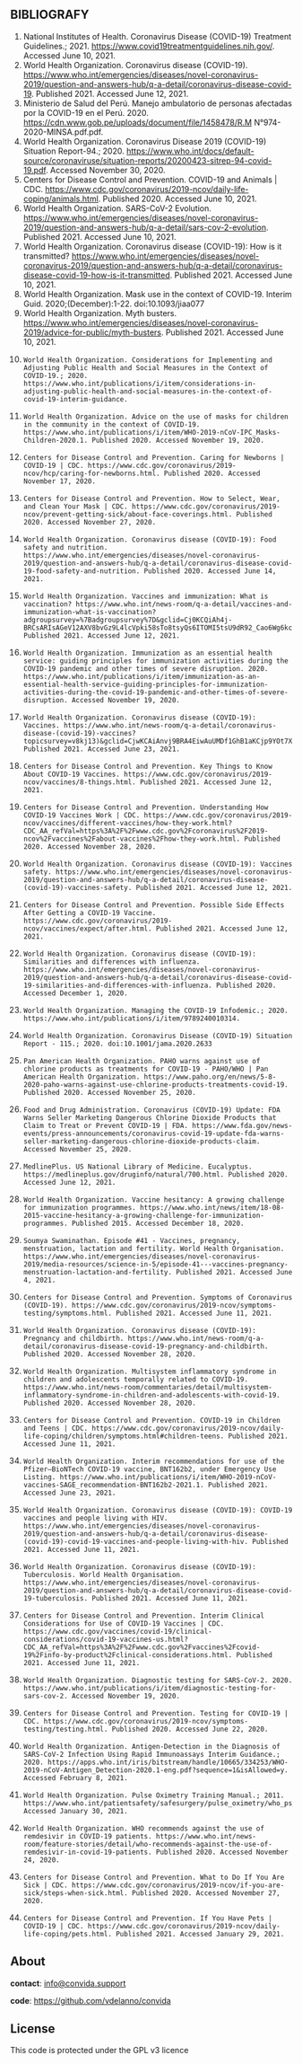 
## BIBLIOGRAFY

1. 	National Institutes of Health. Coronavirus Disease (COVID-19) Treatment Guidelines.; 2021. https://www.covid19treatmentguidelines.nih.gov/. Accessed June 10, 2021.
2. 	World Health Organization. Coronavirus disease (COVID-19). https://www.who.int/emergencies/diseases/novel-coronavirus-2019/question-and-answers-hub/q-a-detail/coronavirus-disease-covid-19. Published 2021. Accessed June 12, 2021.
3. 	Ministerio de Salud del Perú. Manejo ambulatorio de personas afectadas por la COVID-19 en el Perú. 2020. https://cdn.www.gob.pe/uploads/document/file/1458478/R.M N°974-2020-MINSA.pdf.pdf.
4. 	World Health Organization. Coronavirus Disease 2019 (COVID-19) Situation Report-94.; 2020. https://www.who.int/docs/default-source/coronaviruse/situation-reports/20200423-sitrep-94-covid-19.pdf. Accessed November 30, 2020.
5. 	Centers for Disease Control and Prevention. COVID-19 and Animals | CDC. https://www.cdc.gov/coronavirus/2019-ncov/daily-life-coping/animals.html. Published 2020. Accessed June 10, 2021.
6. 	World Health Organization. SARS-CoV-2 Evolution. https://www.who.int/emergencies/diseases/novel-coronavirus-2019/question-and-answers-hub/q-a-detail/sars-cov-2-evolution. Published 2021. Accessed June 10, 2021.
7. 	World Health Organization. Coronavirus disease (COVID-19): How is it transmitted? https://www.who.int/emergencies/diseases/novel-coronavirus-2019/question-and-answers-hub/q-a-detail/coronavirus-disease-covid-19-how-is-it-transmitted. Published 2021. Accessed June 10, 2021.
8. 	World Health Organization. Mask use in the context of COVID-19. Interim Guid. 2020;(December):1-22. doi:10.1093/jiaa077
9. 	World Health Organization. Myth busters. https://www.who.int/emergencies/diseases/novel-coronavirus-2019/advice-for-public/myth-busters. Published 2021. Accessed June 10, 2021.
10. 	World Health Organization. Considerations for Implementing and Adjusting Public Health and Social Measures in the Context of COVID-19.; 2020. https://www.who.int/publications/i/item/considerations-in-adjusting-public-health-and-social-measures-in-the-context-of-covid-19-interim-guidance.
11. 	World Health Organization. Advice on the use of masks for children in the community in the context of COVID-19. https://www.who.int/publications/i/item/WHO-2019-nCoV-IPC_Masks-Children-2020.1. Published 2020. Accessed November 19, 2020.
12. 	Centers for Disease Control and Prevention. Caring for Newborns | COVID-19 | CDC. https://www.cdc.gov/coronavirus/2019-ncov/hcp/caring-for-newborns.html. Published 2020. Accessed November 17, 2020.
13. 	Centers for Disease Control and Prevention. How to Select, Wear, and Clean Your Mask | CDC. https://www.cdc.gov/coronavirus/2019-ncov/prevent-getting-sick/about-face-coverings.html. Published 2020. Accessed November 27, 2020.
14. 	World Health Organization. Coronavirus disease (COVID-19): Food safety and nutrition. https://www.who.int/emergencies/diseases/novel-coronavirus-2019/question-and-answers-hub/q-a-detail/coronavirus-disease-covid-19-food-safety-and-nutrition. Published 2020. Accessed June 14, 2021.
15. 	World Health Organization. Vaccines and immunization: What is vaccination? https://www.who.int/news-room/q-a-detail/vaccines-and-immunization-what-is-vaccination?adgroupsurvey=%7Badgroupsurvey%7D&gclid=Cj0KCQiAh4j-BRCsARIsAGeV12AXV8bvGz9L4lcVpki58sTo8tsyQs6ITOMI5tsU9dR92_Cao6Wg6kcaAoCbEALw_wcB. Published 2021. Accessed June 12, 2021.
16. 	World Health Organization. Immunization as an essential health service: guiding principles for immunization activities during the COVID-19 pandemic and other times of severe disruption. 2020. https://www.who.int/publications/i/item/immunization-as-an-essential-health-service-guiding-principles-for-immunization-activities-during-the-covid-19-pandemic-and-other-times-of-severe-disruption. Accessed November 19, 2020.
17. 	World Health Organization. Coronavirus disease (COVID-19): Vaccines. https://www.who.int/news-room/q-a-detail/coronavirus-disease-(covid-19)-vaccines?topicsurvey=v8kj13)&gclid=CjwKCAiAnvj9BRA4EiwAuUMDf1GhB1aKCjp9YOt7XB58s2YxyBEy7wknS_RpDORvg9_gIaU5Mel3dhoCJHEQAvD_BwE. Published 2021. Accessed June 23, 2021.
18. 	Centers for Disease Control and Prevention. Key Things to Know About COVID-19 Vaccines. https://www.cdc.gov/coronavirus/2019-ncov/vaccines/8-things.html. Published 2021. Accessed June 12, 2021.
19. 	Centers for Disease Control and Prevention. Understanding How COVID-19 Vaccines Work | CDC. https://www.cdc.gov/coronavirus/2019-ncov/vaccines/different-vaccines/how-they-work.html?CDC_AA_refVal=https%3A%2F%2Fwww.cdc.gov%2Fcoronavirus%2F2019-ncov%2Fvaccines%2Fabout-vaccines%2Fhow-they-work.html. Published 2020. Accessed November 28, 2020.
20. 	World Health Organization. Coronavirus disease (COVID-19): Vaccines safety. https://www.who.int/emergencies/diseases/novel-coronavirus-2019/question-and-answers-hub/q-a-detail/coronavirus-disease-(covid-19)-vaccines-safety. Published 2021. Accessed June 12, 2021.
21. 	Centers for Disease Control and Prevention. Possible Side Effects After Getting a COVID-19 Vaccine. https://www.cdc.gov/coronavirus/2019-ncov/vaccines/expect/after.html. Published 2021. Accessed June 12, 2021.
22. 	World Health Organization. Coronavirus disease (COVID-19): Similarities and differences with influenza. https://www.who.int/emergencies/diseases/novel-coronavirus-2019/question-and-answers-hub/q-a-detail/coronavirus-disease-covid-19-similarities-and-differences-with-influenza. Published 2020. Accessed December 1, 2020.
23. 	World Health Organization. Managing the COVID-19 Infodemic.; 2020. https://www.who.int/publications/i/item/9789240010314.
24. 	World Health Organization. Coronavirus Disease (COVID-19) Situation Report - 115.; 2020. doi:10.1001/jama.2020.2633
25. 	Pan American Health Organization. PAHO warns against use of chlorine products as treatments for COVID-19 - PAHO/WHO | Pan American Health Organization. https://www.paho.org/en/news/5-8-2020-paho-warns-against-use-chlorine-products-treatments-covid-19. Published 2020. Accessed November 25, 2020.
26. 	Food and Drug Administration. Coronavirus (COVID-19) Update: FDA Warns Seller Marketing Dangerous Chlorine Dioxide Products that Claim to Treat or Prevent COVID-19 | FDA. https://www.fda.gov/news-events/press-announcements/coronavirus-covid-19-update-fda-warns-seller-marketing-dangerous-chlorine-dioxide-products-claim. Accessed November 25, 2020.
27. 	MedlinePlus. US National Library of Medicine. Eucalyptus. https://medlineplus.gov/druginfo/natural/700.html. Published 2020. Accessed June 12, 2021.
28. 	World Health Organization. Vaccine hesitancy: A growing challenge for immunization programmes. https://www.who.int/news/item/18-08-2015-vaccine-hesitancy-a-growing-challenge-for-immunization-programmes. Published 2015. Accessed December 18, 2020.
29. 	Soumya Swaminathan. Episode #41 - Vaccines, pregnancy, menstruation, lactation and fertility. World Health Organisation. https://www.who.int/emergencies/diseases/novel-coronavirus-2019/media-resources/science-in-5/episode-41---vaccines-pregnancy-menstruation-lactation-and-fertility. Published 2021. Accessed June 4, 2021.
30. 	Centers for Disease Control and Prevention. Symptoms of Coronavirus (COVID-19). https://www.cdc.gov/coronavirus/2019-ncov/symptoms-testing/symptoms.html. Published 2021. Accessed June 11, 2021.
31. 	World Health Organization. Coronavirus disease (COVID-19): Pregnancy and childbirth. https://www.who.int/news-room/q-a-detail/coronavirus-disease-covid-19-pregnancy-and-childbirth. Published 2020. Accessed November 28, 2020.
32. 	World Health Organization. Multisystem inflammatory syndrome in children and adolescents temporally related to COVID-19. https://www.who.int/news-room/commentaries/detail/multisystem-inflammatory-syndrome-in-children-and-adolescents-with-covid-19. Published 2020. Accessed November 28, 2020.
33. 	Centers for Disease Control and Prevention. COVID-19 in Children and Teens | CDC. https://www.cdc.gov/coronavirus/2019-ncov/daily-life-coping/children/symptoms.html#children-teens. Published 2021. Accessed June 11, 2021.
34. 	World Health Organization. Interim recommendations for use of the Pfizer–BioNTech COVID-19 vaccine, BNT162b2, under Emergency Use Listing. https://www.who.int/publications/i/item/WHO-2019-nCoV-vaccines-SAGE_recommendation-BNT162b2-2021.1. Published 2021. Accessed June 23, 2021.
35. 	World Health Organization. Coronavirus disease (COVID-19): COVID-19 vaccines and people living with HIV. https://www.who.int/emergencies/diseases/novel-coronavirus-2019/question-and-answers-hub/q-a-detail/coronavirus-disease-(covid-19)-covid-19-vaccines-and-people-living-with-hiv. Published 2021. Accessed June 11, 2021.
36. 	World Health Organization. Coronavirus disease (COVID-19): Tuberculosis. World Health Organisation. https://www.who.int/emergencies/diseases/novel-coronavirus-2019/question-and-answers-hub/q-a-detail/coronavirus-disease-covid-19-tuberculosis. Published 2021. Accessed June 11, 2021.
37. 	Centers for Disease Control and Prevention. Interim Clinical Considerations for Use of COVID-19 Vaccines | CDC. https://www.cdc.gov/vaccines/covid-19/clinical-considerations/covid-19-vaccines-us.html?CDC_AA_refVal=https%3A%2F%2Fwww.cdc.gov%2Fvaccines%2Fcovid-19%2Finfo-by-product%2Fclinical-considerations.html. Published 2021. Accessed June 11, 2021.
38. 	World Health Organization. Diagnostic testing for SARS-CoV-2. 2020. https://www.who.int/publications/i/item/diagnostic-testing-for-sars-cov-2. Accessed November 19, 2020.
39. 	Centers for Disease Control and Prevention. Testing for COVID-19 | CDC. https://www.cdc.gov/coronavirus/2019-ncov/symptoms-testing/testing.html. Published 2020. Accessed June 22, 2020.
40. 	World Health Organization. Antigen-Detection in the Diagnosis of SARS-CoV-2 Infection Using Rapid Immunoassays Interim Guidance.; 2020. https://apps.who.int/iris/bitstream/handle/10665/334253/WHO-2019-nCoV-Antigen_Detection-2020.1-eng.pdf?sequence=1&isAllowed=y. Accessed February 8, 2021.
41. 	World Health Organization. Pulse Oximetry Training Manual.; 2011. https://www.who.int/patientsafety/safesurgery/pulse_oximetry/who_ps_pulse_oxymetry_training_manual_en.pdf. Accessed January 30, 2021.
42. 	World Health Organization. WHO recommends against the use of remdesivir in COVID-19 patients. https://www.who.int/news-room/feature-stories/detail/who-recommends-against-the-use-of-remdesivir-in-covid-19-patients. Published 2020. Accessed November 24, 2020.
43. 	Centers for Disease Control and Prevention. What to Do If You Are Sick | CDC. https://www.cdc.gov/coronavirus/2019-ncov/if-you-are-sick/steps-when-sick.html. Published 2020. Accessed November 27, 2020.
44. 	Centers for Disease Control and Prevention. If You Have Pets | COVID-19 | CDC. https://www.cdc.gov/coronavirus/2019-ncov/daily-life-coping/pets.html. Published 2021. Accessed January 29, 2021.

## About

**contact**: [info@convida.support](mailto:info@convida.support)

**code**: https://github.com/vdelanno/convida

## License
This code is protected under the GPL v3 licence